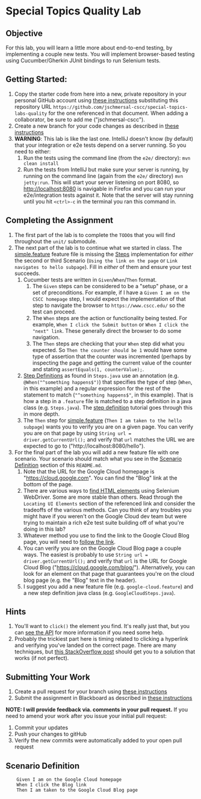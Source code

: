 # Special Topics Quality Lab

## Objective

For this lab, you will learn a little more about end-to-end testing, by implementing a couple new tests.  You will implement browser-based testing using Cucumber/Gherkin JUnit bindings to run Selenium tests.

## Getting Started:

1. Copy the starter code from here into a new, private repository in your personal GitHub account using [these instructions](https://github.com/jschmersal-cscc/lab0-completing-and-submitting-assignments) substituting this repository URL ``https://github.com/jschmersal-cscc/special-topics-labs-quality`` for the one referenced in that document.  When adding a collaborator, be sure to add me ("jschmersal-cscc").
2. Create a new branch for your code changes as described in [these instructions](https://github.com/jschmersal-cscc/lab0-completing-and-submitting-assignments#important-before-you-start-coding)
3. **WARNING**: This lab is like the last one.  IntelliJ doesn't know (by default) that your integration or e2e tests depend on a server running.  So you need to either:
    1. Run the tests using the command line (from the `e2e/` directory):  `mvn clean install`
    1. Run the tests from IntelliJ but make sure your server is running, by running on the command line (again from the `e2e/` directory) `mvn jetty:run`.  This will start your server listening on port 8080, so [http://localhost:8080](http://localhost:8080) is navigable in Firefox and you can run your e2e/integration tests against it.  Note that the server will stay running until you hit `<ctrl>-c` in the terminal you ran this command in.

## Completing the Assignment

1. The first part of the lab is to complete the `TODO`s that you will find throughout the `unit/` submodule.
1. The next part of the lab is to continue what we started in class.  The [simple.feature](e2e/src/test/resources/edu/cscc/topics/quality/e2e/simple.feature) feature file is missing the [Steps](e2e/src/test/java/edu/cscc/topics/quality/e2e/Steps.java) implementation for _either_ the second or third Scenario (`Using the link on the page` or `Link navigates to hello subpage`).  Fill in _either_ of them and ensure your test succeeds.
    1. Cucumber tests are written in `Given`/`When`/`Then` format.  
        1. The `Given` steps can be considered to be a "setup" phase, or a set of preconditions.  For example, if I have a `Given I am on the CSCC homepage` step, I would expect the implementation of that step to navigate the browser to `https://www.cscc.edu/` so the test can proceed.
        1. The `When` steps are the action or functionality being tested.  For example, `When I click the Submit button` or `When I click the "next" link`.  These generally direct the browser to do some navigation.
        1. The `Then` steps are checking that your `When` step did what you expected.  So `Then the counter should be 1` would have some type of assertion that the counter was incremented (perhaps by inspecting the page and getting the current value of the counter and stating `assertEquals(1, counterValue);`. 
    1. [Step Definitions](https://cucumber.io/docs/cucumber/step-definitions/) as found in `Steps.java` use an annotation (e.g. `@When("^something happens$")`) that specifies the type of step (`When`, in this example) and a regular expression for the rest of the statement to match (`"^something happens$"`, in this example).  That is how a step in a `.feature` file is matched to a step definition in a java class (e.g. `Steps.java`).  The [step definition](https://cucumber.io/docs/cucumber/step-definitions/) tutorial goes through this in more depth.
    1. The `Then` step for [simple.feature](e2e/src/test/resources/edu/cscc/topics/quality/e2e/simple.feature) (`Then I am taken to the hello subpage`) wants you to verify you are on a given page. You can verify you are on that page by using `String url = driver.getCurrentUrl();` and verify that `url` matches the URL we are expected to go to ("http://localhost:8080/hello").    
1. For the final part of the lab you will add a new feature file with one scenario.  Your scenario should match what you see in the [Scenario Definition](#scenario-definition) section of this `README.md`.
    1.  Note that the URL for the Google Cloud homepage is "https://cloud.google.com".  You can find the "Blog" link at the bottom of the page. 
    1.  There are various ways to [find HTML elements](https://www.seleniumhq.org/docs/03_webdriver.jsp) using Selenium WebDriver.  Some are more stable than others.  Read through the `Locating UI Elements` section of the referenced link and consider the tradeoffs of the various methods.  Can you think of any troubles you might have if you weren't on the Google Cloud dev team but were trying to maintain a rich e2e test suite building off of what you're doing in this lab?
    1.  Whatever method you use to find the link to the Google Cloud Blog page, you will need to [follow the link](https://stackoverflow.com/questions/19060806/click-on-hyperlink-using-selenium-webdriver).
    1.  You can verify you are on the Google Cloud Blog page a couple ways.  The easiest is probably to use `String url = driver.getCurrentUrl();` and verify that `url` is the URL for Google Cloud Blog ("https://cloud.google.com/blog/").  Alternatively, you can look for an element on that page that guarantees you're on the cloud blog page (e.g. the "Blog" text in the header).
    1.  I suggest you add a new feature file (e.g. `google-cloud.feature`) and a new step definition java class (e.g. `GoogleCloudSteps.java`).

## Hints
1. You'll want to `click()` the element you find.  It's really just that, but you can [see the API](https://www.seleniumhq.org/docs/03_webdriver.jsp#selenium-webdriver-api-commands-and-operations) for more information if you need some help.
1. Probably the trickiest part here is timing related to clicking a hyperlink and verifying you've landed on the correct page.  There are many techniques, but [this StackOverflow post](https://stackoverflow.com/questions/36590274/selenium-how-to-wait-until-page-is-completely-loaded) should get you to a solution that works (if not perfect).

## Submitting Your Work

1. Create a pull request for your branch using [these instructions](https://github.com/jschmersal-cscc/lab0-completing-and-submitting-assignments#push-your-changes-and-create-a-pull-request-for-grading)
1. Submit the assignment in Blackboard as described in [these instructions](https://github.com/jschmersal-cscc/lab0-completing-and-submitting-assignments#once-your-pull-request-is-reviewed-and-approved)

__NOTE: I will provide feedback via. comments in your pull request.__
If you need to amend your work after you issue your initial pull request:

1. Commit your updates
1. Push your changes to gitHub
1. Verify the new commits were automatically added to your open pull request

## Scenario Definition
```
    Given I am on the Google Cloud homepage
    When I click the Blog link
    Then I am taken to the Google Cloud Blog page
```
